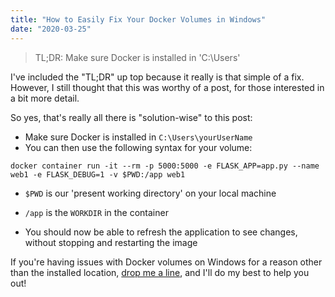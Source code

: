 ```yaml
---
title: "How to Easily Fix Your Docker Volumes in Windows"
date: "2020-03-25"
---
```


<span id='top'></span>

> TL;DR: Make sure Docker is installed in 'C:\Users'

<!-- end -->

I've included the "TL;DR" up top because it really is that simple of a fix. However, I still thought that this was worthy of a post, for those interested in a bit more detail.

So yes, that's really all there is "solution-wise" to this post:

- Make sure Docker is installed in `C:\Users\yourUserName`
- You can then use the following syntax for your volume:

`docker container run -it --rm -p 5000:5000 -e FLASK_APP=app.py --name web1 -e FLASK_DEBUG=1 -v $PWD:/app web1`

- `$PWD` is our 'present working directory' on your local machine

- `/app` is the `WORKDIR` in the container

- You should now be able to refresh the application to see changes, without stopping and restarting the image

If you're having issues with Docker volumes on Windows for a reason other than the installed location, [drop me a line](https://twitter.com/sharifElkassed), and I'll do my best to help you out!
